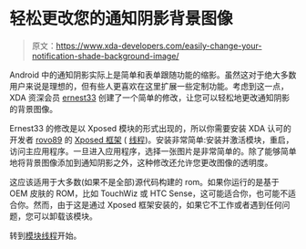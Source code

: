 # 轻松更改您的通知阴影背景图像

> 原文：<https://www.xda-developers.com/easily-change-your-notification-shade-background-image/>

Android 中的通知阴影实际上是简单和表单跟随功能的缩影。虽然这对于绝大多数用户来说是理想的，但有些人更喜欢在这里扩展一些定制功能。考虑到这一点，XDA 资深会员 [ernest33](http://forum.xda-developers.com/member.php?u=387030) 创建了一个简单的修改，让您可以轻松地更改通知阴影的背景图像。

Ernest33 的修改是以 Xposed 模块的形式出现的，所以你需要安装 XDA 认可的开发者 [rovo89](http://forum.xda-developers.com/member.php?u=4419114) 的 [Xposed 框架](http://www.xda-developers.com/android/say-goodbye-to-custom-stock-roms-and-hello-to-xposed-framework/ "Say Goodbye to Custom “Stock” Roms and Hello to Xposed Framework") ( [线程](http://forum.xda-developers.com/showthread.php?t=1574401))。安装非常简单:安装并激活模块，重启，访问主应用程序。一旦进入应用程序，选择一张图片是非常简单的。除了能够简单地将背景图像添加到通知阴影之外，这种修改还允许您更改图像的透明度。

这应该适用于大多数(如果不是全部)源代码构建的 rom。如果你运行的是基于 OEM 皮肤的 ROM，比如 TouchWiz 或 HTC Sense，这可能适合你，也可能不适合你。然而，由于这是通过 Xposed 框架安装的，如果它不工作或者遇到任何问题，您可以卸载该模块。

转到[模块线程](http://forum.xda-developers.com/showthread.php?t=2302147)开始。